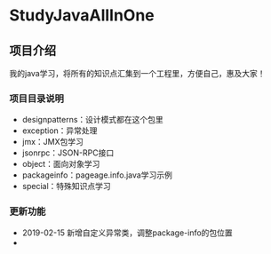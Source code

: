 # StudyJavaAllInOne

## 项目介绍
我的java学习，将所有的知识点汇集到一个工程里，方便自己，惠及大家！

### 项目目录说明
* designpatterns：设计模式都在这个包里
* exception：异常处理
* jmx：JMX包学习
* jsonrpc：JSON-RPC接口
* object：面向对象学习
* packageinfo：pageage.info.java学习示例
* special：特殊知识点学习


### 更新功能

* 2019-02-15 新增自定义异常类，调整package-info的包位置
* 



